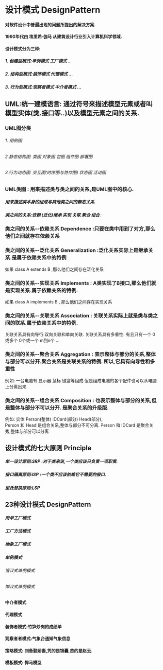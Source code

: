 # 设计模式 DesignPattern
#### 对软件设计中普遍出现的问题所提出的解决方案. 
#### 1990年代由 埃里希·伽马 从建筑设计行业引入计算机科学领域.

#### 设计模式分为三种:
   ##### 1. 创建型模式:单例模式 工厂模式 ..
   ##### 2. 结构型模式:装饰模式 代理模式 ...
   ##### 3. 行为型模式:观察者模式 中介者模式 ...

## UML:统一建模语言: 通过符号来描述模型元素或者叫模型实体(类.接口等..)以及模型元素之间的关系.
### UML图分类
   ###### 1. 用例图
   ###### 2.静态结构图: 类图 对象图 包图 组件图 部署图
   ###### 3.行为动态图: 交互图(时序图与协作图) 状态图 活动图
   
### UML类图 : 用来描述类与类之间的关系,是UML图中的核心.
##### 用来描述类本身的组成与其他类之间的静态关系.
##### 类之间的关系:依赖 (泛化)继承 实现 关联 聚合 组合.

### 类之间的关系--依赖关系 Dependence :只要在类中用到了对方,那么他们之间就存在依赖关系

### 类之间的关系--泛化关系 Generalization :泛化关系实际上是继承关系.是属于依赖关系中的特例
   如果 class A extends B ,那么他们之间存在泛化关系
   
### 类之间的关系--实现关系 Implements : A类实现了B接口,那么他们就是实现关系.属于依赖关系的特例.
   如果 class A implements B , 那么他们之间存在实现关系
   
### 类之间的关系--关联关系 Association :  关联关系实际上就是类与类之间的联系.属于依赖关系中的特例.
   关联关系具有向导行:双向关联和单向关联.
   关联关系具有多重性: 有且只有一个 0或多个 0个或一个 m到n个 ...
     
### 类之间的关系--聚合关系 Aggregation :   表示整体与部分的关系,整体与部分可以分开.聚合关系是关联关系的特例. 所以,它具有向导性和多重性
   例如: 一台电脑有 显示器 鼠标 键盘等组成.但是组成电脑的各个配件也可以从电脑上分离出来.
   
 ### 类之间的关系--组合关系 Composition :   也表示整体与部分的关系,但是整体与部分不可以分开. 是聚合关系的升级版.
  例如: 实体 Person(整体) IDCard(部分) Head(部分),  
  Person 和 Head 是组合关系,整体与部分不可分离. 
  Person 和 IDCard 是聚合关秀,整体与部分可以分离
  


## 设计模式的七大原则 Principle
##### 单一设计原则:SRP :对于类来说,一个类应该只负责一项职责.
##### 接口隔离原则:ISP :一个类不应该依赖它不需要的接口.
##### 里氏替换原则:LSP

## 23种设计模式 DesignPattern

##### 简单工厂模式
##### 工厂方法模式
##### 抽象工厂模式


##### 单例模式
######  饿汉式单例模式
######  懒汉式单例模式

#### 中介者模式
#### 代理模式
#### 装饰者模式:竹笋炒肉的成绩单
#### 观察者者模式:气象台通知气象信息
#### 策略模式: 刘备娶娇妻,凭的是锦囊,苦的是赵云.
#### 模板模式: 悍马模型

